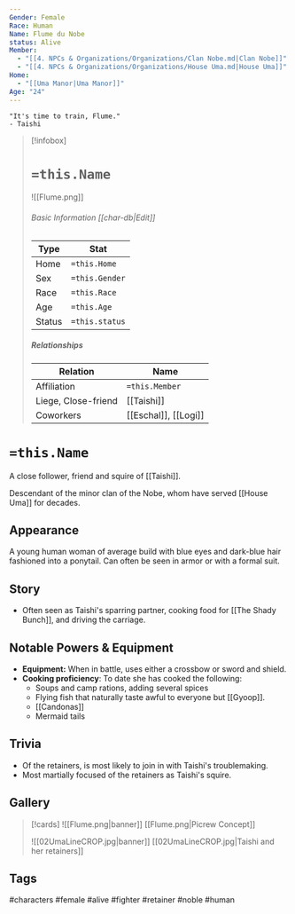 ```yaml
---
Gender: Female
Race: Human
Name: Flume du Nobe
status: Alive
Member:
  - "[[4. NPCs & Organizations/Organizations/Clan Nobe.md|Clan Nobe]]"
  - "[[4. NPCs & Organizations/Organizations/House Uma.md|House Uma]]"
Home:
  - "[[Uma Manor|Uma Manor]]"
Age: "24"
---
```


	"It's time to train, Flume." 
	- Taishi

> [!infobox]
> # `=this.Name`
> ![[Flume.png]]
> ###### Basic Information [[char-db|Edit]]
> | Type | Stat |
> | ---- | ---- |
> | Home | `=this.Home` |
> | Sex | `=this.Gender` |
> | Race | `=this.Race` |
> | Age | `=this.Age` |
> | Status | `=this.status` |
> ##### Relationships
> | Relation | Name |
> | ---- | ---- |
> | Affiliation | `=this.Member` |
> | Liege, Close-friend|[[Taishi]] | 
> | Coworkers|[[Eschal]], [[Logi]]|

# `=this.Name`
A close follower, friend and squire of [[Taishi]].

Descendant of the minor clan of the Nobe, whom have served [[House Uma]] for decades.

## Appearance
A young human woman of average build with blue eyes and dark-blue hair fashioned into a ponytail.  Can often be seen in armor or with a formal suit.

## Story
- Often seen as Taishi's sparring partner, cooking food for [[The Shady Bunch]], and driving the carriage.
## Notable Powers & Equipment
- **Equipment:** When in battle, uses either a crossbow or sword and shield.
- **Cooking proficiency**: To date she has cooked the following:
	- Soups and camp rations, adding several spices
	- Flying fish that naturally taste awful to everyone but [[Gyoop]].
	- [[Candonas]]
	- Mermaid tails
## Trivia
- Of the retainers, is most likely to join in with Taishi's troublemaking.
- Most martially focused of the retainers as Taishi's squire.
## Gallery
>[!cards]
>![[Flume.png|banner]]
>[[Flume.png|Picrew Concept]]
>
> ![[02UmaLineCROP.jpg|banner]]
> [[02UmaLineCROP.jpg|Taishi and her retainers]]
>


## Tags
#characters #female #alive #fighter #retainer #noble #human
